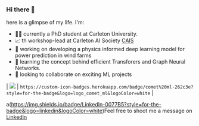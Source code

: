 ### Hi there 👋

here is a glimpse of my life. I'm:
- 👩‍💻 currently a PhD student at Carleton University.
- 📈 th workshop-lead at Carleton AI Society [CAIS](https://carletonai.com/)
- 🔭 working on developing a physics informed deep learning model for power prediction in wind farms
- 🌱 learning the concept behind efficient Transforers and Graph Neural Networks.
- 👯 looking to collaborate on exciting ML projects

| <img src="https://custom-icon-badges.herokuapp.com/badge/comet%20ml-262c3e?style=for-the-badge&logo=logo_comet_ml&logoColor=white" /> | `https://custom-icon-badges.herokuapp.com/badge/comet%20ml-262c3e?style=for-the-badge&logo=logo_comet_ml&logoColor=white` |

a(https://img.shields.io/badge/LinkedIn-0077B5?style=for-the-badge&logo=linkedin&logoColor=white)Feel free to shoot me a message on [Linkedin](https://www.linkedin.com/in/farzad-roozitalab-173066152/)
<!--
**Farzad-R/Farzad-R** is a ✨ _special_ ✨ repository because its `README.md` (this file) appears on your GitHub profile.

Here are some ideas to get you started:

- 🔭 I’m currently working on ...
- 🌱 I’m currently learning ...
- 👯 I’m looking to collaborate on ...
- 🤔 I’m looking for help with ...
- 💬 Ask me about ...
- 📫 How to reach me: ...
- 😄 Pronouns: ...
- ⚡ Fun fact: ...
-->
